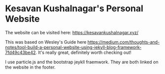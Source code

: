 # Kesavan Kushalnagar's Personal Website

The website can be visited here: <https://kesavankushalnagar.xyz/>

This was based on Wesley's Guide here <https://medium.com/thoughts-and-notes/tool-build-a-personal-website-using-jekyll-blog-framework-7fd49c43be42>. It's really great, definitely worth checking out!

I use particle.js and the bootstrap jeykll fraemwork. They are both linked on the website in the footer.